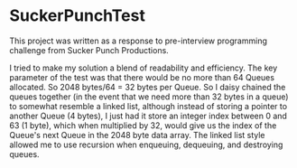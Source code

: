 # SuckerPunchTest


This project was written as a response to pre-interview programming challenge from Sucker Punch Productions.

I tried to make my solution a blend of readability and efficiency. The key parameter of the test was that there would be no more than 64 Queues allocated. So 2048 bytes/64 = 32 bytes per Queue. So I daisy chained the queues together (in the event that we need more than 32 bytes in a queue) to somewhat resemble a linked list, although instead of storing a pointer to another Queue (4 bytes), I just had it store an integer index between 0 and 63 (1 byte), which when multiplied by 32, would give us the index of the Queue's next Queue in the 2048 byte data array. The linked list style allowed me to use recursion when enqueuing, dequeuing, and destroying queues.